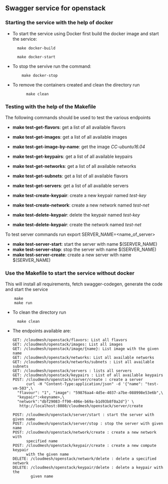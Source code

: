 ## Swagger service for openstack

### Starting the service with the help of docker

* To start the service using Docker first build the docker image
  and start the service:
  
  		make docker-build
	
		make docker-start

* To stop the servive run the command:

     	  make docker-stop

* To remove the containers created and clean the directory run

     	    make clean

### Testing with the help of the Makefile
The following commands should be used to test the various endpoints

* **make test-get-flavors**: get a list of all available flavors
* **make test-get-images**: get a list of all available images
* **make test-get-image-by-name**: get the image *CC-ubuntu16.04*
* **make test-get-keypairs**: get a list of all available keypairs
* **make test-get-networks**: get a list of all available networks
* **make test-get-subnets**: get a list of all available flavors
* **make test-get-servers**: get a list of all available servers

* **make test-create-keypair**: create a new keypair named *test-key*
* **make test-create-network**: create a new network named *test-net*

* **make test-delete-keypair**: delete the keypair named *test-key*
* **make test-delete-keypair**: create the network named *test-net*

To test server commands run
   export SERVER_NAME=<name_of_server>
   

* **make test-server-start**: start the server with name $(SERVER_NAME)
* **make test-server-stop**: stop the server with name $(SERVER_NAME)
* **make test-server-create**: create a new server with name $(SERVER_NAME)

### Use the Makefile to start the service without docker
  This will install all requirements, fetch swagger-codegen, generate the code and start the service
  
        make
		make run

* To clean the directory run 

     	make clean

* The endpoints available are:

      GET: /cloudmesh/openstack/flavors: List all flavors
      GET: /cloudmesh/openstack/images: List all images
      GET: /cloudmesh/openstack/image/{name}: List image with the given name
      GET: /cloudmesh/openstack/networks: List all available networks
      GET: /cloudmesh/openstack/networks/subnets : List all available subnets
      GET: /cloudmesh/openstack/servers : lists all servers
      GET: /cloudmesh/openstack/keypairs : List of all available keypairs
      POST: /cloudmesh/openstack/server/create : create a server
      	    curl -H "Content-Type:application/json" -d '{"name": "test-vm-503",\
	    "flavour": "1", "image": "59876aa4-4d5e-4037-a7be-088998e53e6b",\
	    "keypair":<keyname>,\
	    "network":"dbf29083-ff90-406e-b69a-b1d93b8f0a2d"}' \
	     http://localhost:8080/cloudmesh/openstack/server/create

      POST: /cloudmesh/openstack/server/start : start the server with given name
      POST: /cloudmesh/openstack/server/stop : stop the server with given name
      POST: /cloudmesh/openstack/network/create : create a new network with
      	    specified name
      POST: /cloudmesh/openstack/keypair/create : create a new compute keypair
      	    with the given name
      DELETE: /cloudmesh/openstack/network/delete : delete a specified network
      DELETE: /cloudmesh/openstack/keypair/delete : delete a keypair with the
      	      given name
